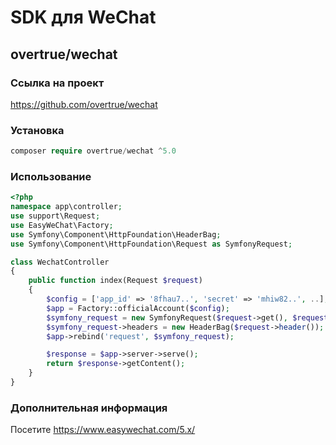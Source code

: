 # SDK для WeChat

## overtrue/wechat

### Ссылка на проект

https://github.com/overtrue/wechat

### Установка

```php
composer require overtrue/wechat ^5.0
```

### Использование

```php
<?php
namespace app\controller;
use support\Request;
use EasyWeChat\Factory;
use Symfony\Component\HttpFoundation\HeaderBag;
use Symfony\Component\HttpFoundation\Request as SymfonyRequest;

class WechatController
{
    public function index(Request $request)
    {
        $config = ['app_id' => '8fhau7..', 'secret' => 'mhiw82..', ..];
        $app = Factory::officialAccount($config);
        $symfony_request = new SymfonyRequest($request->get(), $request->post(), [], $request->cookie(), [], [], $request->rawBody());
        $symfony_request->headers = new HeaderBag($request->header());
        $app->rebind('request', $symfony_request);

        $response = $app->server->serve();
        return $response->getContent();
    }
}
```

### Дополнительная информация

Посетите https://www.easywechat.com/5.x/
